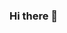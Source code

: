 ### Hi there 👋

<!--
**BROWNBITCHES/BROWNBITCHES** is a ✨ _special_ ✨ repository because its `README.md` (this file) appears on your GitHub profile.

Here are some ideas to get you started:

- 🔭 I’m currently working on linux operating system
- 🌱 I’m currently learning linux fundamentals
- 👯 I’m looking to collaborate on linux advanced coding 
- 🤔 I’m looking for help with anyone knows linux
- 💬 Ask me about "i dont know much"
- 📫 How to reach me: 
- 😄 Pronouns: ...
- ⚡ Fun fact: "its fun "
-->
